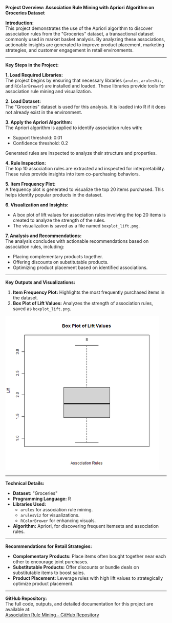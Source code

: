 **Project Overview: Association Rule Mining with Apriori Algorithm on Groceries Dataset**

**Introduction:**  
This project demonstrates the use of the Apriori algorithm to discover association rules from the "Groceries" dataset, a transactional dataset commonly used in market basket analysis. By analyzing these associations, actionable insights are generated to improve product placement, marketing strategies, and customer engagement in retail environments.

---

**Key Steps in the Project:**  

**1. Load Required Libraries:**  
The project begins by ensuring that necessary libraries (`arules`, `arulesViz`, and `RColorBrewer`) are installed and loaded. These libraries provide tools for association rule mining and visualization.

**2. Load Dataset:**  
The "Groceries" dataset is used for this analysis. It is loaded into R if it does not already exist in the environment.

**3. Apply the Apriori Algorithm:**  
The Apriori algorithm is applied to identify association rules with:  
- Support threshold: 0.01  
- Confidence threshold: 0.2  

Generated rules are inspected to analyze their structure and properties.

**4. Rule Inspection:**  
The top 10 association rules are extracted and inspected for interpretability. These rules provide insights into item co-purchasing behaviors.

**5. Item Frequency Plot:**  
A frequency plot is generated to visualize the top 20 items purchased. This helps identify popular products in the dataset.

**6. Visualization and Insights:**  
- A box plot of lift values for association rules involving the top 20 items is created to analyze the strength of the rules.
- The visualization is saved as a file named `boxplot_lift.png`.

**7. Analysis and Recommendations:**  
The analysis concludes with actionable recommendations based on association rules, including:  
- Placing complementary products together.  
- Offering discounts on substitutable products.  
- Optimizing product placement based on identified associations.

---

**Key Outputs and Visualizations:**  
1. **Item Frequency Plot:** Highlights the most frequently purchased items in the dataset.  
2. **Box Plot of Lift Values:** Analyzes the strength of association rules, saved as `boxplot_lift.png`.  

![Box Plot of Lift Values](screenshots/boxplot_lift.png)

---

**Technical Details:**  

- **Dataset:** "Groceries"  
- **Programming Language:** R  
- **Libraries Used:**  
  - `arules` for association rule mining.  
  - `arulesViz` for visualizations.  
  - `RColorBrewer` for enhancing visuals.  
- **Algorithm:** Apriori, for discovering frequent itemsets and association rules.  

---

**Recommendations for Retail Strategies:**  

- **Complementary Products:** Place items often bought together near each other to encourage joint purchases.  
- **Substitutable Products:** Offer discounts or bundle deals on substitutable items to boost sales.  
- **Product Placement:** Leverage rules with high lift values to strategically optimize product placement.  

---

**GitHub Repository:**  
The full code, outputs, and detailed documentation for this project are available at:  
[Association Rule Mining - GitHub Repository](https://github.com/ewache04/Shopping-Pattern-Detection)  

